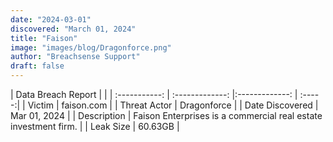```yaml
---
date: "2024-03-01"
discovered: "March 01, 2024"
title: "Faison"
image: "images/blog/Dragonforce.png"
author: "Breachsense Support"
draft: false
---
```


| Data Breach Report           |              | 
| :-----------: | :-------------:     |:-------------:    | :-----:|
| Victim      | faison.com      | 
| Threat Actor      | Dragonforce      | 
| Date Discovered      | Mar 01, 2024      | 
| Description      | Faison Enterprises is a commercial real estate investment firm.      | 
| Leak Size      | 60.63GB      | 

